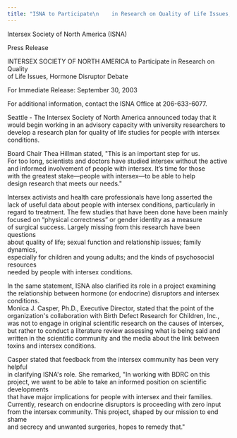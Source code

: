 ```yaml
---
title: "ISNA to Participate\n    in Research on Quality of Life Issues, Hormone Disruptor Debate"
---
```


  


Intersex Society of North America (ISNA)  
  
Press Release

  


INTERSEX SOCIETY OF NORTH AMERICA to Participate in Research on Quality  
of Life Issues, Hormone Disruptor Debate

  


For Immediate Release: September 30, 2003

  


For additional information, contact the ISNA Office at 206-633-6077.

  


Seattle - The Intersex Society of North America announced today that it  
would begin working in an advisory capacity with university researchers to  
develop a research plan for quality of life studies for people with intersex  
conditions.

  


Board Chair Thea Hillman stated, "This is an important step for us.  
For too long, scientists and doctors have studied intersex without the active  
and informed involvement of people with intersex. It&#8217;s time for those  
with the greatest stake&#8212;people with intersex&#8212;to be able to help  
design research that meets our needs."

  


Intersex activists and health care professionals have long asserted the  
lack of useful data about people with intersex conditions, particularly in  
regard to treatment. The few studies that have been done have been mainly  
focused on &#8220;physical correctness&#8221; or gender identity as a measure  
of surgical success. Largely missing from this research have been questions  
about quality of life; sexual function and relationship issues; family dynamics,  
especially for children and young adults; and the kinds of psychosocial resources  
needed by people with intersex conditions.

  


In the same statement, ISNA also clarified its role in a project examining  
the relationship between hormone (or endocrine) disruptors and intersex conditions.  
Monica J. Casper, Ph.D., Executive Director, stated that the point of the  
organization's collaboration with Birth Defect Research for Children, Inc.,  
was not to engage in original scientific research on the causes of intersex,  
but rather to conduct a literature review assessing what is being said and  
written in the scientific community and the media about the link between  
toxins and intersex conditions. 

  


Casper stated that feedback from the intersex community has been very helpful  
in clarifying ISNA's role. She remarked, "In working with BDRC on this  
project, we want to be able to take an informed position on scientific developments  
that have major implications for people with intersex and their families.  
Currently, research on endocrine disruptors is proceeding with zero input  
from the intersex community. This project, shaped by our mission to end shame  
and secrecy and unwanted surgeries, hopes to remedy that."